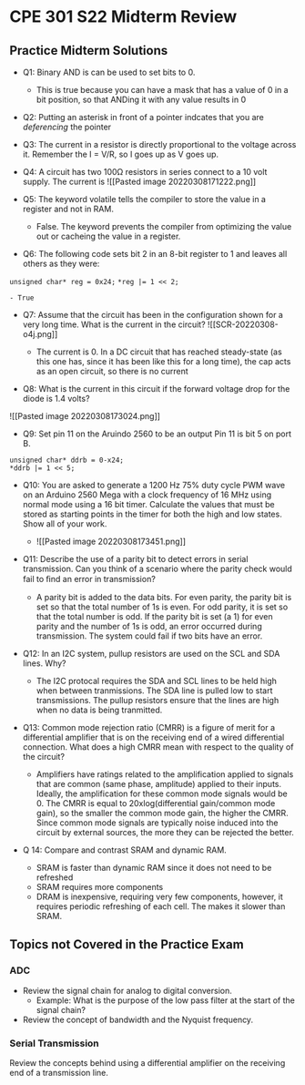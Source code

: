 # CPE 301 S22 Midterm Review

## Practice Midterm Solutions

- Q1: Binary AND is can be used to set bits to 0.
	-	This is true because you can have a mask that has a value of 0 in a bit position, so that ANDing it with any value results in 0

- Q2: Putting an asterisk in front of a pointer indcates that you are _deferencing_ the pointer

- Q3: The current in a resistor is directly proportional to the voltage across it. Remember the I = V/R, so I goes up as V goes up.

- Q4: A circuit has two 100Ω resistors in series connect to a 10 volt supply. The current is 		![[Pasted image 20220308171222.png]]

- Q5: The keyword volatile tells the compiler to store the value in a register and not in RAM.
	- False. The keyword prevents the compiler from optimizing the value out or cacheing the value in a register.
	
- Q6: The following code sets bit 2 in an 8-bit register to 1 and leaves all others as they were: 
 
 `unsigned char* reg = 0x24;`
`*reg |= 1 << 2;`

	- True

- Q7: Assume that the circuit has been in the configuration shown for a very long time. What is the current in the circuit?
![[SCR-20220308-o4j.png]]
	- The current is 0. In a DC circuit that has reached steady-state (as this one has, since it has been like this for a long time), the cap acts as an open circuit, so there is no current
	
- Q8: What is the current in this circuit if the forward voltage drop for the diode is 1.4 volts?

![[Pasted image 20220308173024.png]]

- Q9: Set pin 11 on the Aruindo 2560 to be an output
Pin 11 is bit 5 on port B.
```
unsigned char* ddrb = 0-x24;
*ddrb |= 1 << 5;
```

- Q10: You are asked to generate a 1200 Hz 75% duty cycle PWM wave on an Arduino 2560 Mega with a clock frequency of 16 MHz using normal mode using a 16 bit timer. Calculate the values that must be stored as starting points in the timer for both the high and low states. Show all of your work.
	- ![[Pasted image 20220308173451.png]]

- Q11: Describe the use of a parity bit to detect errors in serial transmission. Can you think of a scenario where the parity check would fail to ﬁnd an error in transmission?
	- A parity bit is added to the data bits. For even parity, the parity bit is set so that the total number of 1s is even. For odd parity, it is set so that the total number is odd. If the parity bit is set (a 1) for even parity and the number of 1s is odd, an error occurred during transmission. The system could fail if two bits have an error.

- Q12: In an I2C system, pullup resistors are used on the SCL and SDA lines. Why?
	- The I2C protocal requires the SDA and SCL lines to be held high when between tranmissions. The SDA line is pulled low to start transmissions. The pullup resistors ensure that the lines are high when no data is being tranmitted.

- Q13: Common mode rejection ratio (CMRR) is a figure of merit for a differential amplifier that is on the receiving end of a wired differential connection. What does a high CMRR mean with respect to the quality of the circuit? 
	- Amplifiers have ratings related to the amplification applied to signals that are common (same phase, amplitude) applied to their inputs. 	Ideally, the amplification for these common mode signals would be 0. The CMRR is equal to 20xlog(differential gain/common mode gain), so the smaller the common mode gain, the higher the CMRR. Since common mode signals are typically noise induced into the circuit by external sources, the more they can be rejected the better.
- Q 14: Compare and contrast SRAM and dynamic RAM.
	- SRAM is faster than dynamic RAM since it does not need to be refreshed
	- SRAM requires more components
	- DRAM is inexpensive, requiring very few components, however, it requires periodic refreshing of each cell. The makes it slower than SRAM.

## Topics not Covered in the Practice Exam

### ADC
- Review the signal chain for analog to digital conversion. 
	- Example: What is the purpose of the low pass filter at the start of the signal chain?
- Review the concept of bandwidth and the Nyquist frequency.

### Serial Transmission
Review the concepts behind using a differential amplifier on the receiving end of a transmission line.
